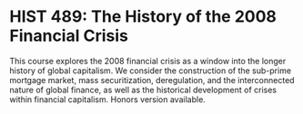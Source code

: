 # HIST 489: The History of the 2008 Financial Crisis

This course explores the 2008 financial crisis as a window into the longer history of global capitalism. We consider the construction of the sub-prime mortgage market, mass securitization, deregulation, and the interconnected nature of global finance, as well as the historical development of crises within financial capitalism. Honors version available.